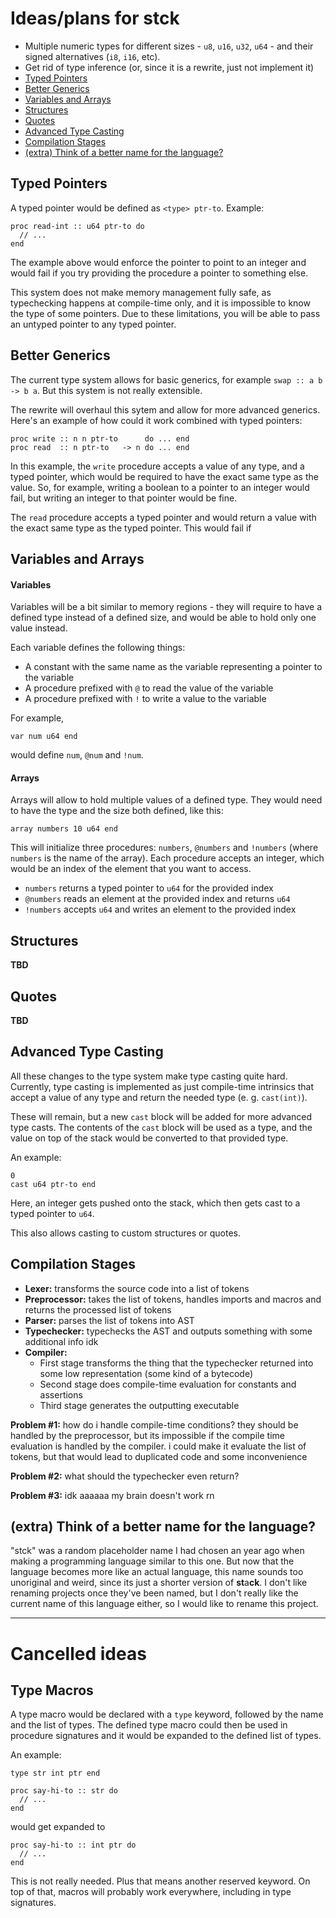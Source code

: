 # Ideas/plans for stck

- Multiple numeric types for different sizes - `u8`, `u16`, `u32`, `u64` - and their signed alternatives (`i8`, `i16`, etc).
- Get rid of type inference (or, since it is a rewrite, just not implement it)
- [Typed Pointers](#typed-pointers)
- [Better Generics](#better-generics)
- [Variables and Arrays](#variables-and-arrays)
- [Structures](#structures)
- [Quotes](#quotes)
- [Advanced Type Casting](#advanced-type-casting)
- [Compilation Stages](#compilation-stages)
- [(extra) Think of a better name for the language?](#extra-think-of-a-better-name-for-the-language)

## Typed Pointers

A typed pointer would be defined as `<type> ptr-to`. Example:
```
proc read-int :: u64 ptr-to do
  // ...
end
```
The example above would enforce the pointer to point to an integer and would fail if you try providing the procedure a pointer to something else.

This system does not make memory management fully safe, as typechecking happens at compile-time only, and it is impossible to know the type of some pointers. Due to these limitations, you will be able to pass an untyped pointer to any typed pointer.

## Better Generics

The current type system allows for basic generics, for example `swap :: a b -> b a`. But this system is not really extensible.

The rewrite will overhaul this sytem and allow for more advanced generics.
Here's an example of how could it work combined with typed pointers:
```
proc write :: n n ptr-to      do ... end
proc read  :: n ptr-to   -> n do ... end
```
In this example, the `write` procedure accepts a value of any type, and a typed pointer, which would be required to have the exact same type as the value. So, for example, writing a boolean to a pointer to an integer would fail, but writing an integer to that pointer would be fine.

The `read` procedure accepts a typed pointer and would return a value with the exact same type as the typed pointer. This would fail if

## Variables and Arrays

#### Variables

Variables will be a bit similar to memory regions - they will require to have a defined type instead of a defined size, and would be able to hold only one value instead.

Each variable defines the following things:
- A constant with the same name as the variable representing a pointer to the variable
- A procedure prefixed with `@` to read the value of the variable
- A procedure prefixed with `!` to write a value to the variable

For example,
```
var num u64 end
```
would define `num`, `@num` and `!num`.

#### Arrays

Arrays will allow to hold multiple values of a defined type. They would need to have the type and the size both defined, like this:
```
array numbers 10 u64 end
```
This will initialize three procedures: `numbers`, `@numbers` and `!numbers` (where `numbers` is the name of the array).
Each procedure accepts an integer, which would be an index of the element that you want to access.

- `numbers` returns a typed pointer to `u64` for the provided index
- `@numbers` reads an element at the provided index and returns `u64`
- `!numbers` accepts `u64` and writes an element to the provided index

## Structures

**TBD**

## Quotes

**TBD**

## Advanced Type Casting

All these changes to the type system make type casting quite hard. Currently, type casting is implemented as just compile-time intrinsics that accept a value of any type and return the needed type (e. g. `cast(int)`).

These will remain, but a new `cast` block will be added for more advanced type casts. The contents of the `cast` block will be used as a type, and the value on top of the stack would be converted to that provided type.

An example:
```
0
cast u64 ptr-to end
```
Here, an integer gets pushed onto the stack, which then gets cast to a typed pointer to `u64`.

This also allows casting to custom structures or quotes.

## Compilation Stages

- **Lexer:** transforms the source code into a list of tokens
- **Preprocessor:** takes the list of tokens, handles imports and macros and returns the processed list of tokens
- **Parser:** parses the list of tokens into AST
- **Typechecker:** typechecks the AST and outputs something with some additional info idk
- **Compiler:**
  * First stage transforms the thing that the typechecker returned into some low representation (some kind of a bytecode)
  * Second stage does compile-time evaluation for constants and assertions
  * Third stage generates the outputting executable

**Problem #1:** how do i handle compile-time conditions? they should be handled by the preprocessor, but its impossible if the compile time evaluation is handled by the compiler. i could make it evaluate the list of tokens, but that would lead to duplicated code and some inconvenience

**Problem #2:** what should the typechecker even return?

**Problem #3:** idk aaaaaa my brain doesn't work rn

## (extra) Think of a better name for the language?

"stck" was a random placeholder name I had chosen an year ago when making a programming language similar to this one. But now that the language becomes more like an actual language, this name sounds too unoriginal and weird, since its just a shorter version of **st**a**ck**. I don't like renaming projects once they've been named, but I don't really like the current name of this language either, so I would like to rename this project.

---------------
Cancelled ideas
===============

## Type Macros

A type macro would be declared with a `type` keyword, followed by the name and the list of types. The defined type macro could then be used in procedure signatures and it would be expanded to the defined list of types.

An example:
```
type str int ptr end

proc say-hi-to :: str do
  // ...
end
```
would get expanded to
```
proc say-hi-to :: int ptr do
  // ...
end
```

This is not really needed. Plus that means another reserved keyword. On top of that, macros will probably work everywhere, including in type signatures.
